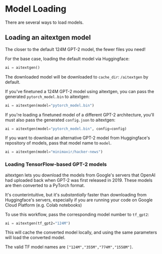 # Model Loading

There are several ways to load models.

## Loading an aitextgen model

The closer to the default 124M GPT-2 model, the fewer files you need!

For the base case, loading the default model via Huggingface:

```python
ai = aitextgen()
```

The downloaded model will be downloaded to `cache_dir`: `/aitextgen` by default.

If you've finetuned a 124M GPT-2 model using aitextgen, you can pass the generated `pytorch_model.bin` to aitextgen:

```python
ai = aitextgen(model="pytorch_model.bin")
```

If you're loading a finetuned model of a different GPT-2 architecture, you'll must also pass the generated `config.json` to aitextgen:

```python
ai = aitextgen(model="pytorch_model.bin", config=config)
```

If you want to download an alternative GPT-2 model from Huggingface's repository of models, pass that model name to `model`.

```python
ai = aitextgen(model="minimaxir/hacker-news")
```

### Loading TensorFlow-based GPT-2 models

aitextgen lets you download the models from Google's servers that OpenAI had uploaded back when GPT-2 was first released in 2019. These models are then converted to a PyTorch format.

It's counterintuitive, but it's _substantially_ faster than downloading from Huggingface's servers, especially if you are running your code on Google Cloud Platform (e.g. Colab notebooks)

To use this workflow, pass the corresponding model number to `tf_gpt2`:

```python
ai = aitextgen(tf_gpt2="124M")
```

This will cache the converted model locally, and using the same parameters will load the converted model.

The valid TF model names are `["124M","355M","774M","1558M"]`.
